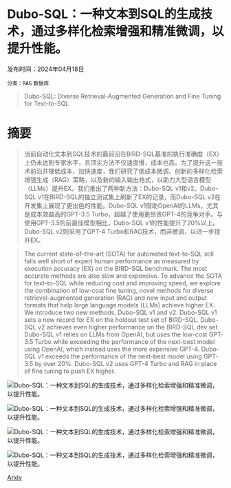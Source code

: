 # Dubo-SQL：一种文本到SQL的生成技术，通过多样化检索增强和精准微调，以提升性能。

发布时间：2024年04月18日

`分类：RAG` `数据库`

> Dubo-SQL: Diverse Retrieval-Augmented Generation and Fine Tuning for Text-to-SQL

# 摘要

> 当前自动化文本到SQL技术的最前沿在BIRD-SQL基准的执行准确度（EX）上仍未达到专家水平，且顶尖方法不仅速度慢，成本也高。为了提升这一技术前沿并降低成本、加快速度，我们研究了低成本微调、创新的多样化检索增强生成（RAG）策略，以及新的输入输出格式，以助力大型语言模型（LLMs）提升EX。我们推出了两种新方法：Dubo-SQL v1和v2。Dubo-SQL v1在BIRD-SQL的独立测试集上刷新了EX的记录，而Dubo-SQL v2在开发集上展现了更出色的性能。Dubo-SQL v1借助OpenAI的LLMs，尤其是成本效益高的GPT-3.5 Turbo，超越了使用更昂贵GPT-4的竞争对手。与使用GPT-3.5的前最佳模型相比，Dubo-SQL v1的性能提升了20%以上。Dubo-SQL v2则采用了GPT-4 Turbo和RAG技术，而非微调，以进一步提升EX。

> The current state-of-the-art (SOTA) for automated text-to-SQL still falls well short of expert human performance as measured by execution accuracy (EX) on the BIRD-SQL benchmark. The most accurate methods are also slow and expensive. To advance the SOTA for text-to-SQL while reducing cost and improving speed, we explore the combination of low-cost fine tuning, novel methods for diverse retrieval-augmented generation (RAG) and new input and output formats that help large language models (LLMs) achieve higher EX. We introduce two new methods, Dubo-SQL v1 and v2. Dubo-SQL v1 sets a new record for EX on the holdout test set of BIRD-SQL. Dubo-SQL v2 achieves even higher performance on the BIRD-SQL dev set. Dubo-SQL v1 relies on LLMs from OpenAI, but uses the low-cost GPT-3.5 Turbo while exceeding the performance of the next-best model using OpenAI, which instead uses the more expensive GPT-4. Dubo-SQL v1 exceeds the performance of the next-best model using GPT-3.5 by over 20%. Dubo-SQL v2 uses GPT-4 Turbo and RAG in place of fine tuning to push EX higher.

![Dubo-SQL：一种文本到SQL的生成技术，通过多样化检索增强和精准微调，以提升性能。](../../..//opt/data/Projects/HuggingArxiv/paper_images/2404.12560/dubov1.png)

![Dubo-SQL：一种文本到SQL的生成技术，通过多样化检索增强和精准微调，以提升性能。](../../..//opt/data/Projects/HuggingArxiv/paper_images/2404.12560/dubov2.png)

![Dubo-SQL：一种文本到SQL的生成技术，通过多样化检索增强和精准微调，以提升性能。](../../..//opt/data/Projects/HuggingArxiv/paper_images/2404.12560/examplesvaccuracy.png)

![Dubo-SQL：一种文本到SQL的生成技术，通过多样化检索增强和精准微调，以提升性能。](../../..//opt/data/Projects/HuggingArxiv/paper_images/2404.12560/tempvaccuracy.png)

[Arxiv](https://arxiv.org/abs/2404.12560)